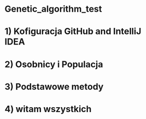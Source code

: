 # Genetic_algorithm_test
# 1) Kofiguracja GitHub and IntelliJ IDEA
# 2) Osobnicy i Populacja
# 3) Podstawowe metody
# 4) witam wszystkich
